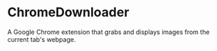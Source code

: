 ChromeDownloader
================

A Google Chrome extension that grabs and displays images from the current tab's webpage.
